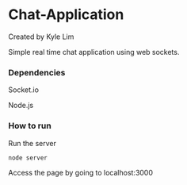 # Chat-Application
Created by Kyle Lim

Simple real time chat application using web sockets.

### Dependencies

Socket.io

Node.js

### How to run

Run the server
```
node server
```

Access the page by going to localhost:3000
